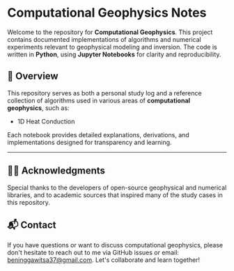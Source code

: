 # Computational Geophysics Notes

Welcome to the repository for **Computational Geophysics**. This project contains documented implementations of algorithms and numerical experiments relevant to geophysical modeling and inversion. The code is written in **Python**, using **Jupyter Notebooks** for clarity and reproducibility.

## 📌 Overview

This repository serves as both a personal study log and a reference collection of algorithms used in various areas of **computational geophysics**, such as:

- 1D Heat Conduction

Each notebook provides detailed explanations, derivations, and implementations designed for transparency and learning.

---

<!-- ## 📁 Repository Structure -->

## 🙋‍♂️ Acknowledgments
Special thanks to the developers of open-source geophysical and numerical libraries, and to academic sources that inspired many of the study cases in this repository.


## 📬 Contact
If you have questions or want to discuss computational geophysics, please don't hesitate to reach out to me via GitHub issues or email: beninggawitsa37@gmail.com. Let's collaborate and learn together!